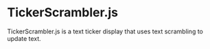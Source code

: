 # TickerScrambler.js

TickerScrambler.js is a text ticker display that uses text scrambling to update text.
